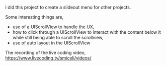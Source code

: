 I did this project to create a slideout menu for other projects. 

Some interesting things are, 

* use of a UIScrollView to handle the UX, 
* how to click through a UIScrollView to interact with the content below it while still being able to scroll the scrollview, 
* use of auto layout in the UIScrollView 

The recording of the live coding video,
https://www.livecoding.tv/smiceli/videos/

